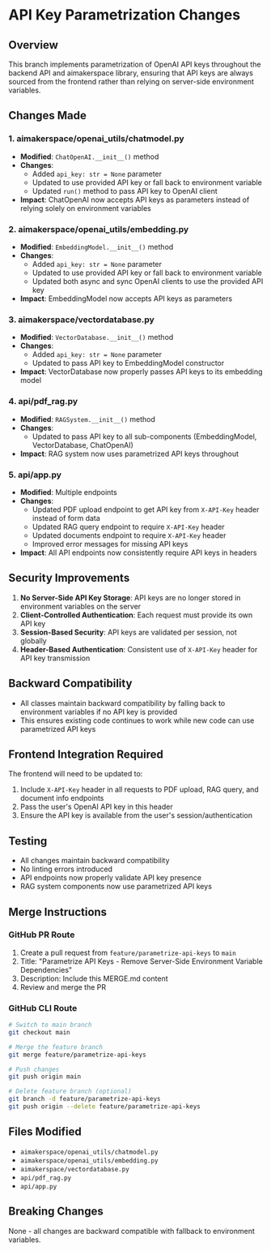 # API Key Parametrization Changes

## Overview
This branch implements parametrization of OpenAI API keys throughout the backend API and aimakerspace library, ensuring that API keys are always sourced from the frontend rather than relying on server-side environment variables.

## Changes Made

### 1. aimakerspace/openai_utils/chatmodel.py
- **Modified**: `ChatOpenAI.__init__()` method
- **Changes**: 
  - Added `api_key: str = None` parameter
  - Updated to use provided API key or fall back to environment variable
  - Updated `run()` method to pass API key to OpenAI client
- **Impact**: ChatOpenAI now accepts API keys as parameters instead of relying solely on environment variables

### 2. aimakerspace/openai_utils/embedding.py
- **Modified**: `EmbeddingModel.__init__()` method
- **Changes**:
  - Added `api_key: str = None` parameter
  - Updated to use provided API key or fall back to environment variable
  - Updated both async and sync OpenAI clients to use the provided API key
- **Impact**: EmbeddingModel now accepts API keys as parameters

### 3. aimakerspace/vectordatabase.py
- **Modified**: `VectorDatabase.__init__()` method
- **Changes**:
  - Added `api_key: str = None` parameter
  - Updated to pass API key to EmbeddingModel constructor
- **Impact**: VectorDatabase now properly passes API keys to its embedding model

### 4. api/pdf_rag.py
- **Modified**: `RAGSystem.__init__()` method
- **Changes**:
  - Updated to pass API key to all sub-components (EmbeddingModel, VectorDatabase, ChatOpenAI)
- **Impact**: RAG system now uses parametrized API keys throughout

### 5. api/app.py
- **Modified**: Multiple endpoints
- **Changes**:
  - Updated PDF upload endpoint to get API key from `X-API-Key` header instead of form data
  - Updated RAG query endpoint to require `X-API-Key` header
  - Updated documents endpoint to require `X-API-Key` header
  - Improved error messages for missing API keys
- **Impact**: All API endpoints now consistently require API keys in headers

## Security Improvements
1. **No Server-Side API Key Storage**: API keys are no longer stored in environment variables on the server
2. **Client-Controlled Authentication**: Each request must provide its own API key
3. **Session-Based Security**: API keys are validated per session, not globally
4. **Header-Based Authentication**: Consistent use of `X-API-Key` header for API key transmission

## Backward Compatibility
- All classes maintain backward compatibility by falling back to environment variables if no API key is provided
- This ensures existing code continues to work while new code can use parametrized API keys

## Frontend Integration Required
The frontend will need to be updated to:
1. Include `X-API-Key` header in all requests to PDF upload, RAG query, and document info endpoints
2. Pass the user's OpenAI API key in this header
3. Ensure the API key is available from the user's session/authentication

## Testing
- All changes maintain backward compatibility
- No linting errors introduced
- API endpoints now properly validate API key presence
- RAG system components now use parametrized API keys

## Merge Instructions

### GitHub PR Route
1. Create a pull request from `feature/parametrize-api-keys` to `main`
2. Title: "Parametrize API Keys - Remove Server-Side Environment Variable Dependencies"
3. Description: Include this MERGE.md content
4. Review and merge the PR

### GitHub CLI Route
```bash
# Switch to main branch
git checkout main

# Merge the feature branch
git merge feature/parametrize-api-keys

# Push changes
git push origin main

# Delete feature branch (optional)
git branch -d feature/parametrize-api-keys
git push origin --delete feature/parametrize-api-keys
```

## Files Modified
- `aimakerspace/openai_utils/chatmodel.py`
- `aimakerspace/openai_utils/embedding.py`
- `aimakerspace/vectordatabase.py`
- `api/pdf_rag.py`
- `api/app.py`

## Breaking Changes
None - all changes are backward compatible with fallback to environment variables.